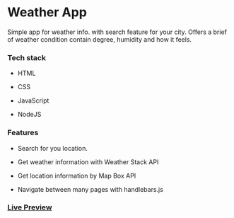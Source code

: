 # Weather App

Simple app for weather info. with search feature for your city. Offers a brief of weather condition contain degree, humidity and how it feels.



### Tech stack 

- HTML

- CSS

- JavaScript

- NodeJS

  

### **Features**

- Search for you location.

- Get weather information with Weather Stack API

- Get location information by Map Box API

- Navigate between many pages with handlebars.js




### [Live Preview](https://get-weather-nodejs.herokuapp.com/)
